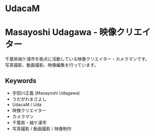 # UdacaM
# Masayoshi Udagawa - 映像クリエイター

千葉県袖ケ浦市を拠点に活動している映像クリエイター・カメラマンです。  
写真撮影、動画撮影、映像編集を行っています。  

## Keywords
- 宇田川正義 (Masayoshi Udagawa)
- うだがわまさよし
- UdacaM / Uda
- 映像クリエイター
- カメラマン
- 千葉県・袖ケ浦市
- 写真撮影 / 動画撮影 / 映像制作